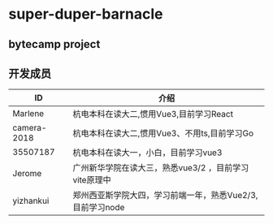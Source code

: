 # super-duper-barnacle
bytecamp project
---

## 开发成员

|  ID   | 介绍  |
|  ----  | ----  |
| Marlene  | 杭电本科在读大二,惯用Vue3,目前学习React |
| camera-2018 | 杭电本科在读大二,惯用Vue3、不用ts,目前学习Go |
| 35507187 | 杭电本科在读大一，小白，目前学习vue3         |
| Jerome | 广州新华学院在读大三，熟悉vue3/2 ，目前学习vite原理中 |
| yizhankui | 郑州西亚斯学院大四，学习前端一年，熟悉Vue2/3,目前学习node |
